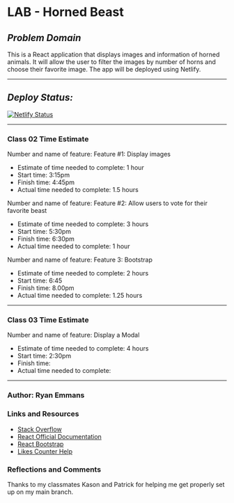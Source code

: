 # **LAB - Horned Beast**

## ***Problem Domain***

This is a React application that displays images and information of horned animals. It will allow the user to filter the images by number of horns and choose their favorite image. The app will be deployed using Netlify.

- - -

## ***Deploy Status:***
[![Netlify Status](https://api.netlify.com/api/v1/badges/2019f9a4-848f-4856-87b5-e8173aaac233/deploy-status)](https://app.netlify.com/sites/ryanemmans-horned-beast/deploys)

- - -

### Class 02 Time Estimate

Number and name of feature: Feature #1: Display images

- Estimate of time needed to complete: 1 hour
- Start time: 3:15pm
- Finish time: 4:45pm
- Actual time needed to complete: 1.5 hours

Number and name of feature: Feature #2: Allow users to vote for their favorite beast

- Estimate of time needed to complete: 3 hours
- Start time: 5:30pm
- Finish time: 6:30pm
- Actual time needed to complete: 1 hour

Number and name of feature: Feature 3: Bootstrap

- Estimate of time needed to complete: 2 hours
- Start time: 6:45
- Finish time: 8.00pm
- Actual time needed to complete: 1.25 hours

- - -

### Class 03 Time Estimate

Number and name of feature: Display a Modal

- Estimate of time needed to complete: 4 hours
- Start time: 2:30pm
- Finish time: 
- Actual time needed to complete: 

- - -

### Author: Ryan Emmans

### Links and Resources

- [Stack Overflow](https://stackoverflow.com/)
- [React Official Documentation](https://reactjs.org/docs/getting-started.html)
- [React Bootstrap](https://react-bootstrap.github.io/getting-started/introduction/)
- [Likes Counter Help](https://javascript.plainenglish.io/creating-a-reusable-like-button-component-in-react-8028d17c024c)

### Reflections and Comments
Thanks to my classmates Kason and Patrick for helping me get properly set up on my main branch.
